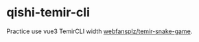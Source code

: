# qishi-temir-cli

Practice use vue3 TemirCLI width [webfansplz/temir-snake-game](https://github.com/webfansplz/temir-snake-game).
